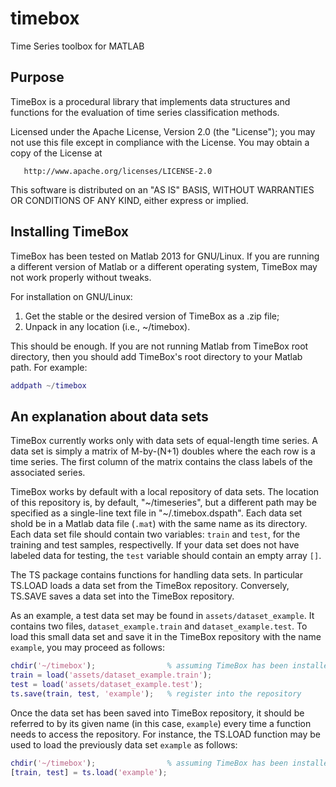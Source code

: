 # timebox
Time Series toolbox for MATLAB

Purpose
---

TimeBox is a procedural library that implements data structures and functions for the evaluation
of time series classification methods.

Licensed under the Apache License, Version 2.0 (the "License"); you may not use this file except in
compliance with the License. You may obtain a copy of the License at

       http://www.apache.org/licenses/LICENSE-2.0

This software is distributed on an "AS IS" BASIS, WITHOUT WARRANTIES OR CONDITIONS OF ANY KIND,
either express or implied.


Installing TimeBox
---

TimeBox has been tested on Matlab 2013 for GNU/Linux. If you are running a different version of Matlab
or a different operating system, TimeBox may not work properly without tweaks.

For installation on GNU/Linux:

1. Get the stable or the desired version of TimeBox as a .zip file;
1. Unpack in any location (i.e., ~/timebox).

This should be enough. If you are not running Matlab from TimeBox root directory, then you should
add TimeBox's root directory to your Matlab path. For example:

```Matlab
addpath ~/timebox
```

An explanation about data sets
---

TimeBox currently works only with data sets of equal-length time series. A data set is simply
a matrix of M-by-(N+1) doubles where the each row is a time series. The first column of the matrix
contains the class labels of the associated series.

TimeBox works by default with a local repository of data sets. The location of this repository is,
by default, "~/timeseries", but a different path may be specified as a single-line text file in
"~/.timebox.dspath". Each data set shold be in a Matlab data file (`.mat`) with the same name as
its directory. Each data set file should contain two variables: `train` and `test`, for the training
and test samples, respectivelly. If your data set does not have labeled data for testing, the `test`
variable should contain an empty array `[]`.

The TS package contains functions for handling data sets. In particular TS.LOAD loads a data set
from the TimeBox repository. Conversely, TS.SAVE saves a data set into the TimeBox repository.

As an example, a test data set may be found in `assets/dataset_example`. It contains two files,
`dataset_example.train` and `dataset_example.test`. To load this small data set and save it in the
TimeBox repository with the name `example`, you may proceed as follows:

```Matlab
chdir('~/timebox');                % assuming TimeBox has been installed here
train = load('assets/dataset_example.train');
test = load('assets/dataset_example.test');
ts.save(train, test, 'example');   % register into the repository
```

Once the data set has been saved into TimeBox repository, it should be referred to by its given name
(in this case, `example`) every time a function needs to access the repository. For instance, the
TS.LOAD function may be used to load the previously data set `example` as follows:

```Matlab
chdir('~/timebox');                % assuming TimeBox has been installed here
[train, test] = ts.load('example');
```
